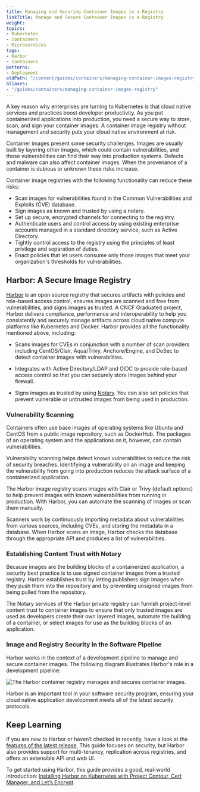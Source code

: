 ```yaml
---
title: Managing and Securing Container Images in a Registry
linkTitle: Manage and Secure Container Images in a Registry
weight:
topics:
- Kubernetes
- Containers
- Microservices
tags:
- Harbor
- Containers
patterns:
- Deployment
oldPath: "/content/guides/containers/managing-container-images-registry.md"
aliases:
- "/guides/containers/managing-container-images-registry"
---
```


A key reason why enterprises are turning to Kubernetes is that cloud native services and practices boost developer productivity. As you put containerized applications into production, you need a secure way to store, scan, and sign your container images. A container image registry without management and security puts your cloud native environment at risk.

Container images present some security challenges. Images are usually built by layering other images, which could contain vulnerabilities, and those vulnerabilities can find their way into production systems. Defects and malware can also affect container images. When the provenance of a container is dubious or unknown these risks increase.

Container image registries with the following functionality can reduce these risks:

* Scan images for vulnerabilities found in the Common Vulnerabilities and Exploits (CVE) database.
* Sign images as known and trusted by using a notary.
* Set up secure, encrypted channels for connecting to the registry.
* Authenticate users and control access by using existing enterprise accounts managed in a standard directory service, such as Active Directory.
* Tightly control access to the registry using the principles of least privilege and separation of duties.
* Enact policies that let users consume only those images that meet your organization's thresholds for vulnerabilities.

## Harbor: A Secure Image Registry

[Harbor](https://goharbor.io/) is an open source registry that secures artifacts with policies and role-based access control, ensures images are scanned and free from vulnerabilities, and signs images as trusted. A CNCF Graduated project, Harbor delivers compliance, performance and interoperability to help you consistently and securely manage artifacts across cloud native compute platforms like Kubernetes and Docker. Harbor provides all the functionality mentioned above, including:

* Scans images for CVEs in conjunction with a number of scan providers including CentOS/Clair, Aqua/Trivy, Anchore/Engine, and DoSec to detect container images with vulnerabilities. 

* Integrates with Active Directory/LDAP and OIDC to provide role-based access control so that you can securely store images behind your firewall.

* Signs images as trusted by using [Notary](https://github.com/theupdateframework/notary). You can also set policies that prevent vulnerable or untrusted images from being used in production.

### Vulnerability Scanning

Containers often use base images of operating systems like Ubuntu and CentOS from a public image repository, such as DockerHub. The packages of an operating system and the applications on it, however, can contain vulnerabilities.

Vulnerability scanning helps detect known vulnerabilities to reduce the risk of security breaches. Identifying a vulnerability on an image and keeping the vulnerability from going into production reduces the attack surface of a containerized application.

The Harbor image registry scans images with Clair or Trivy (default options) to help prevent images with known vulnerabilities from running in production. With Harbor, you can automate the scanning of images or scan them manually.

Scanners work by continuously importing metadata about vulnerabilities from various sources, including CVEs, and storing the metadata in a database. When Harbor scans an image, Harbor checks the database through the appropriate API and produces a list of vulnerabilities.

### Establishing Content Trust with Notary

Because images are the building blocks of a containerized application, a security best practice is to use signed container images from a trusted registry. Harbor establishes trust by letting publishers sign images when they push them into the repository and by preventing unsigned images from being pulled from the repository.

The Notary services of the Harbor private registry can furnish project-level content trust to container images to ensure that only trusted images are used as developers create their own layered images, automate the building of a container, or select images for use as the building blocks of an application.

### Image and Registry Security in the Software Pipeline

Harbor works in the context of a development pipeline to manage and secure container images. The following diagram illustrates Harbor's role in a development pipeline:

![The Harbor container registry manages and secures container images.](/images/guides/containers/diagrams/harbor-registry-security.png)

Harbor is an important tool in your software security program, ensuring your cloud native application development meets all of the latest security protocols.

## Keep Learning

If you are new to Harbor or haven’t checked in recently, have a look at the [features of the latest release](https://goharbor.io/). This guide focuses on security, but Harbor also provides support for multi-tenancy, replication across registries, and offers an extensible API and web UI.

To get started using Harbor, this guide provides a good, real-world introduction: [Installing Harbor on Kubernetes with Project Contour, Cert Manager, and Let’s Encrypt](/guides/kubernetes/harbor-gs/). 